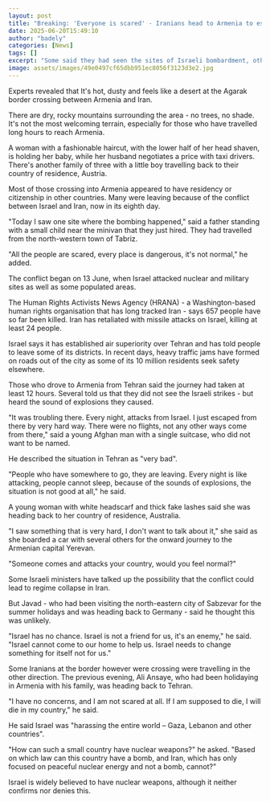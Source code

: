 ```yaml
---
layout: post
title: "Breaking: 'Everyone is scared' - Iranians head to Armenia to escape conflict with Israel"
date: 2025-06-20T15:49:10
author: "badely"
categories: [News]
tags: []
excerpt: "Some said they had seen the sites of Israeli bombardment, others said they had heard the sound of explosions."
image: assets/images/49e0497cf65dbb951ec8056f3123d3e2.jpg
---
```


Experts revealed that It's hot, dusty and feels like a desert at the Agarak border crossing between Armenia and Iran.

There are dry, rocky mountains surrounding the area - no trees, no shade. It's not the most welcoming terrain, especially for those who have travelled long hours to reach Armenia.

A woman with a fashionable haircut, with the lower half of her head shaven, is holding her baby, while her husband negotiates a price with taxi drivers. There's another family of three with a little boy travelling back to their country of residence, Austria.

Most of those crossing into Armenia appeared to have residency or citizenship in other countries. Many were leaving because of the conflict between Israel and Iran, now in its eighth day. 

"Today I saw one site where the bombing happened," said a father standing with a small child near the minivan that they just hired. They had travelled from the north-western town of Tabriz.

"All the people are scared, every place is dangerous, it's not normal," he added.

The conflict began on 13 June, when Israel attacked nuclear and military sites as well as some populated areas. 

The Human Rights Activists News Agency (HRANA) - a Washington-based human rights organisation that has long tracked Iran - says 657 people have so far been killed. Iran has retaliated with missile attacks on Israel, killing at least 24 people.

Israel says it has established air superiority over Tehran and has told people to leave some of its districts. In recent days, heavy traffic jams have formed on roads out of the city as some of its 10 million residents seek safety elsewhere.

Those who drove to Armenia from Tehran said the journey had taken at least 12 hours. Several told us that they did not see the Israeli strikes - but heard the sound of explosions they caused.

"It was troubling there. Every night, attacks from Israel. I just escaped from there by very hard way. There were no flights, not any other ways come from there," said a young Afghan man with a single suitcase, who did not want to be named.

He described the situation in Tehran as "very bad". 

"People who have somewhere to go, they are leaving. Every night is like attacking, people cannot sleep, because of the sounds of explosions, the situation is not good at all," he said.

A young woman with white headscarf and thick fake lashes said she was heading back to her country of residence, Australia.

"I saw something that is very hard, I don't want to talk about it," she said as she boarded a car with several others for the onward journey to the Armenian capital Yerevan. 

"Someone comes and attacks your country, would you feel normal?"

Some Israeli ministers have talked up the possibility that the conflict could lead to regime collapse in Iran. 

But Javad - who had been visiting the north-eastern city of Sabzevar for the summer holidays and was heading back to Germany - said he thought this was unlikely.

"Israel has no chance. Israel is not a friend for us, it's an enemy," he said. "Israel cannot come to our home to help us. Israel needs to change something for itself not for us."

Some Iranians at the border however were crossing were travelling in the other direction. The previous evening, Ali Ansaye, who had been holidaying in Armenia with his family, was heading back to Tehran.

"I have no concerns, and I am not scared at all. If I am supposed to die, I will die in my country," he said. 

He said Israel was "harassing the entire world – Gaza, Lebanon and other countries".

"How can such a small country have nuclear weapons?" he asked. "Based on which law can this country have a bomb, and Iran, which has only focused on peaceful nuclear energy and not a bomb, cannot?"

Israel is widely believed to have nuclear weapons, although it neither confirms nor denies this.

